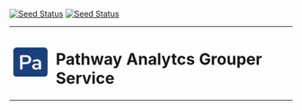 [![Seed Status](https://api.seed.run/pwa/pwa-grouper/stages/dev/build_badge)](https://console.seed.run/pwa/pwa-grouper)
[![Seed Status](https://api.seed.run/pwa/pwa-grouper/stages/prod/build_badge)](https://console.seed.run/pwa/pwa-grouper)

<table>
  <tr>
    <td><img src="./packages/frontend/static/logo.png" alt="Logo" width="75"/></td>
    <td><h1>Pathway Analytcs Grouper Service</h1></td>
  </tr>
</table>

